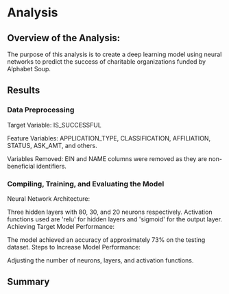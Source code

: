 # Analysis
## Overview of the Analysis:

The purpose of this analysis is to create a deep learning model using neural networks to predict the success of charitable organizations funded by Alphabet Soup. 

## Results
### Data Preprocessing
Target Variable:
IS_SUCCESSFUL

Feature Variables:
APPLICATION_TYPE, CLASSIFICATION, AFFILIATION, STATUS, ASK_AMT, and others.

Variables Removed:
EIN and NAME columns were removed as they are non-beneficial identifiers.

### Compiling, Training, and Evaluating the Model

Neural Network Architecture:

Three hidden layers with 80, 30, and 20 neurons respectively.
Activation functions used are 'relu' for hidden layers and 'sigmoid' for the output layer.
Achieving Target Model Performance:

The model achieved an accuracy of approximately 73% on the testing dataset.
Steps to Increase Model Performance:

Adjusting the number of neurons, layers, and activation functions.

## Summary
